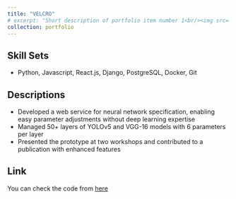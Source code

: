 ```yaml
---
title: "VELCRO"
# excerpt: "Short description of portfolio item number 1<br/><img src='/images/500x300.png'>"
collection: portfolio
---
```

## Skill Sets
- Python, Javascript, React.js, Django, PostgreSQL, Docker, Git

## Descriptions
- Developed a web service for neural network specification, enabling easy parameter adjustments without deep learning
expertise
- Managed 50+ layers of YOLOv5 and VGG-16 models with 6 parameters per layer
- Presented the prototype at two workshops and contributed to a publication with enhanced features

## Link
You can check the code from [here](https://github.com/HG-AISLAB/VELCRO)